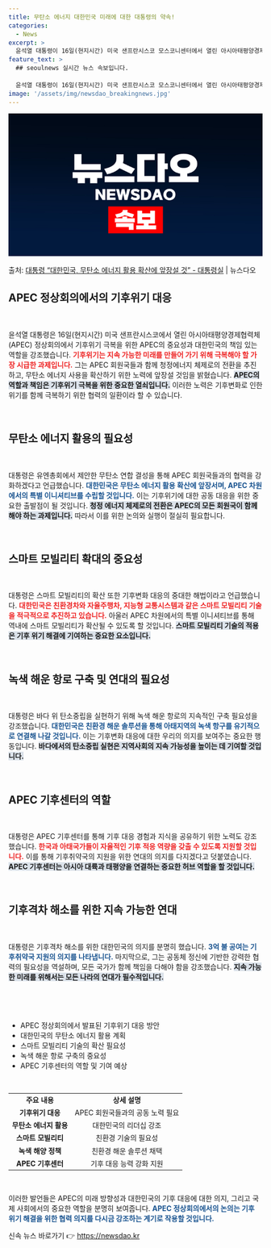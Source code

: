 ```yaml
---
title: 무탄소 에너지 대한민국 미래에 대한 대통령의 약속!
categories:
  - News
excerpt: >
  윤석열 대통령이 16일(현지시간) 미국 샌프란시스코 모스코니센터에서 열린 아시아태평양경제협력체(APEC) 정…
feature_text: >
  ## seoulnews 실시간 뉴스 속보입니다.

  윤석열 대통령이 16일(현지시간) 미국 샌프란시스코 모스코니센터에서 열린 아시아태평양경제협력체(APEC) 정…
image: '/assets/img/newsdao_breakingnews.jpg'
---
```


![뉴스다오 속보](/assets/img/newsdao_breakingnews.jpg)

<p>출처: <a href="https://newsdao.kr/2571" rel="dofollow">대통령 “대한민국, 무탄소 에너지 활용 확산에 앞장설 것” - 대통령실</a> | 뉴스다오</p>

<h2 data-ke-size="size26">APEC 정상회의에서의 기후위기 대응</h2>

<p data-ke-size="size16">&nbsp;</p>

윤석열 대통령은 16일(현지시간) 미국 샌프란시스코에서 열린 아시아태평양경제협력체(APEC) 정상회의에서 기후위기 극복을 위한 APEC의 중요성과 대한민국의 책임 있는 역할을 강조했습니다. <b><span style="color: #ee2323;">기후위기는 지속 가능한 미래를 만들어 가기 위해 극복해야 할 가장 시급한 과제입니다.</span></b> 그는 APEC 회원국들과 함께 청정에너지 체제로의 전환을 추진하고, 무탄소 에너지 사용을 확산하기 위한 노력에 앞장설 것임을 밝혔습니다. <b><span style="background-color: #21538527;">APEC의 역할과 책임은 기후위기 극복을 위한 중요한 열쇠입니다.</span></b> 이러한 노력은 기후변화로 인한 위기를 함께 극복하기 위한 협력의 일환이라 할 수 있습니다. 

<p data-ke-size="size16">&nbsp;</p>

<h2 data-ke-size="size26">무탄소 에너지 활용의 필요성</h2>

<p data-ke-size="size16">&nbsp;</p>

대통령은 유엔총회에서 제안한 무탄소 연합 결성을 통해 APEC 회원국들과의 협력을 강화하겠다고 언급했습니다. <b><span style="color: #1a5490;">대한민국은 무탄소 에너지 활용 확산에 앞장서며, APEC 차원에서의 특별 이니셔티브를 수립할 것입니다.</span></b> 이는 기후위기에 대한 공동 대응을 위한 중요한 출발점이 될 것입니다. <b><span style="background-color: #21538527;">청정 에너지 체제로의 전환은 APEC의 모든 회원국이 함께해야 하는 과제입니다.</span></b> 따라서 이를 위한 논의와 실행이 절실히 필요합니다.

<p data-ke-size="size16">&nbsp;</p>

<h2 data-ke-size="size26">스마트 모빌리티 확대의 중요성</h2>

<p data-ke-size="size16">&nbsp;</p>

대통령은 스마트 모빌리티의 확산 또한 기후변화 대응의 중대한 해법이라고 언급했습니다. <b><span style="color: #ee2323;">대한민국은 친환경차와 자율주행차, 지능형 교통시스템과 같은 스마트 모빌리티 기술을 적극적으로 추진하고 있습니다.</span></b> 아울러 APEC 차원에서의 특별 이니셔티브를 통해 역내에 스마트 모빌리티가 확산될 수 있도록 할 것입니다. <b><span style="background-color: #21538527;">스마트 모빌리티 기술의 적용은 기후 위기 해결에 기여하는 중요한 요소입니다.</span></b>

<p data-ke-size="size16">&nbsp;</p>

<h2 data-ke-size="size26">녹색 해운 항로 구축 및 연대의 필요성</h2>

<p data-ke-size="size16">&nbsp;</p>

대통령은 바다 위 탄소중립을 실현하기 위해 녹색 해운 항로의 지속적인 구축 필요성을 강조했습니다. <b><span style="color: #1a5490;">대한민국은 친환경 해운 솔루션을 통해 아태지역의 녹색 항구를 유기적으로 연결해 나갈 것입니다.</span></b> 이는 기후변화 대응에 대한 우리의 의지를 보여주는 중요한 행동입니다. <b><span style="background-color: #21538527;">바다에서의 탄소중립 실현은 지역사회의 지속 가능성을 높이는 데 기여할 것입니다.</span></b>

<p data-ke-size="size16">&nbsp;</p>

<h2 data-ke-size="size26">APEC 기후센터의 역할</h2>

<p data-ke-size="size16">&nbsp;</p>

대통령은 APEC 기후센터를 통해 기후 대응 경험과 지식을 공유하기 위한 노력도 강조했습니다. <b><span style="color: #ee2323;">한국과 아태국가들이 자율적인 기후 적응 역량을 갖출 수 있도록 지원할 것입니다.</span></b> 이를 통해 기후취약국의 지원을 위한 연대의 의지를 다지겠다고 덧붙였습니다. <b><span style="background-color: #21538527;">APEC 기후센터는 아시아 대륙과 태평양을 연결하는 중요한 허브 역할을 할 것입니다.</span></b>

<p data-ke-size="size16">&nbsp;</p>

<h2 data-ke-size="size26">기후격차 해소를 위한 지속 가능한 연대</h2>

<p data-ke-size="size16">&nbsp;</p>

대통령은 기후격차 해소를 위한 대한민국의 의지를 분명히 했습니다. <b><span style="color: #1a5490;">3억 불 공여는 기후취약국 지원의 의지를 나타냅니다.</span></b> 마지막으로, 그는 공동체 정신에 기반한 강력한 협력의 필요성을 역설하며, 모든 국가가 함께 책임을 다해야 함을 강조했습니다. <b><span style="background-color: #21538527;">지속 가능한 미래를 위해서는 모든 나라의 연대가 필수적입니다.</span></b>

<p data-ke-size="size16">&nbsp;</p>

<p data-ke-size="size16">&nbsp;</p>

<ul>
<li>APEC 정상회의에서 발표된 기후위기 대응 방안</li>
<li>대한민국의 무탄소 에너지 활용 계획</li>
<li>스마트 모빌리티 기술의 확산 필요성</li>
<li>녹색 해운 항로 구축의 중요성</li>
<li>APEC 기후센터의 역할 및 기여 예상</li>
</ul>

<p data-ke-size="size16">&nbsp;</p>

<table>
<tr>
<td style="text-align: center; height: 17px;"><b>주요 내용</b></td>
<td style="text-align: center; height: 17px;"><b>상세 설명</b></td>
</tr>
<tr>
<td style="text-align: center; height: 17px;"><b>기후위기 대응</b></td>
<td style="text-align: center; height: 17px;">APEC 회원국들과의 공동 노력 필요</td>
</tr>
<tr>
<td style="text-align: center; height: 17px;"><b>무탄소 에너지 활용</b></td>
<td style="text-align: center; height: 17px;">대한민국의 리더십 강조</td>
</tr>
<tr>
<td style="text-align: center; height: 17px;"><b>스마트 모빌리티</b></td>
<td style="text-align: center; height: 17px;">친환경 기술의 필요성</td>
</tr>
<tr>
<td style="text-align: center; height: 17px;"><b>녹색 해양 정책</b></td>
<td style="text-align: center; height: 17px;">친환경 해운 솔루션 채택</td>
</tr>
<tr>
<td style="text-align: center; height: 17px;"><b>APEC 기후센터</b></td>
<td style="text-align: center; height: 17px;">기후 대응 능력 강화 지원</td>
</tr>
</table>

<p data-ke-size="size16">&nbsp;</p>

이러한 발언들은 APEC의 미래 방향성과 대한민국의 기후 대응에 대한 의지, 그리고 국제 사회에서의 중요한 역할을 분명히 보여줍니다. <b><span style="color: #1a5490;">APEC 정상회의에서의 논의는 기후 위기 해결을 위한 협력 의지를 다시금 강조하는 계기로 작용할 것입니다.</span></b> 

신속 뉴스 바로가기 👉 <a href="https://newsdao.kr" rel="dofollow">https://newsdao.kr</a>


